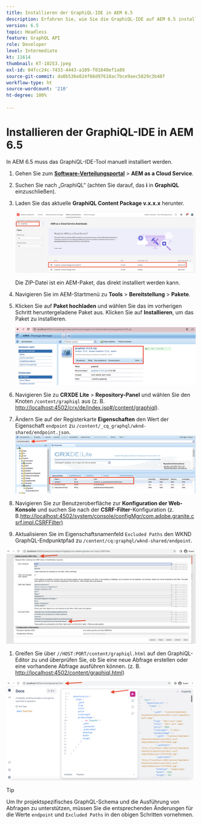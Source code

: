 ```yaml
---
title: Installieren der GraphiQL-IDE in AEM 6.5
description: Erfahren Sie, wie Sie die GraphiQL-IDE auf AEM 6.5 installieren und konfigurieren.
version: 6.5
topic: Headless
feature: GraphQL API
role: Developer
level: Intermediate
kt: 11614
thumbnail: KT-10253.jpeg
exl-id: 04fcc24c-7433-4443-a109-f01840ef1a89
source-git-commit: da0b536e824f68d97618ac7bce9aec5829c3b48f
workflow-type: ht
source-wordcount: '210'
ht-degree: 100%

---
```


# Installieren der GraphiQL-IDE in AEM 6.5

In AEM 6.5 muss das GraphiQL-IDE-Tool manuell installiert werden.

1. Gehen Sie zum **[Software-Verteilungsportal](https://experience.adobe.com/#/downloads/content/software-distribution/de/aemcloud.html)** > **AEM as a Cloud Service**.
1. Suchen Sie nach „GraphiQL“ (achten Sie darauf, das **i** in **GraphiQL** einzuschließen).
1. Laden Sie das aktuelle **GraphiQL Content Package v.x.x.x** herunter.

   ![Herunterladen des GraphiQL-Pakets](assets/graphiql/software-distribution.png)

   Die ZIP-Datei ist ein AEM-Paket, das direkt installiert werden kann.

1. Navigieren Sie im AEM-Startmenü zu **Tools** > **Bereitstellung** > **Pakete**.
1. Klicken Sie auf **Paket hochladen** und wählen Sie das im vorherigen Schritt heruntergeladene Paket aus. Klicken Sie auf **Installieren**, um das Paket zu installieren.

   ![Installieren des GraphiQL-Pakets](assets/graphiql/install-graphiql-package.png)

1. Navigieren Sie zu **CRXDE Lite** > **Repository-Panel** und wählen Sie den Knoten `/content/graphiql` aus (z. B. <http://localhost:4502/crx/de/index.jsp#/content/graphiql>).
1. Ändern Sie auf der Registerkarte **Eigenschaften** den Wert der Eigenschaft `endpoint` zu `/content/_cq_graphql/wknd-shared/endpoint.json`.
   ![Ändern des Endpunkt-Eigenschaftswerts](assets/graphiql/endpoint-prop-value-change.png)

1. Navigieren Sie zur Benutzeroberfläche zur **Konfiguration der Web-Konsole** und suchen Sie nach der **CSRF-Filter**-Konfiguration (z. B.<http://localhost:4502/system/console/configMgr/com.adobe.granite.csrf.impl.CSRFFilter)>
1. Aktualisieren Sie im Eigenschaftsnamenfeld `Excluded Paths` den WKND GraphQL-Endpunktpfad zu `/content/cq:graphql/wknd-shared/endpoint`.

![Ändern des Eigenschaftenwerts für ausgeschlossene Pfade](assets/graphiql/exclude-paths-value-change.png)

1. Greifen Sie über `//HOST:PORT/content/graphiql.html` auf den GraphiQL-Editor zu und überprüfen Sie, ob Sie eine neue Abfrage erstellen oder eine vorhandene Abfrage ausführen können. (z. B. <http://localhost:4502/content/graphiql.html>)

![GraphiQL-Editor](assets/graphiql/graphiql-editor.png)

>[!TIP]
>
>Um Ihr projektspezifisches GraphQL-Schema und die Ausführung von Abfragen zu unterstützen, müssen Sie die entsprechenden Änderungen für die Werte `endpoint` und `Excluded Paths` in den obigen Schritten vornehmen.
